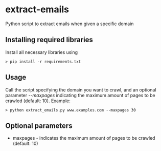 # extract-emails
Python script to extract emails when given a specific domain

## Installing required libraries
Install all necessary libraries using
```
> pip install -r requirements.txt
```

## Usage
Call the script specifying the domain you want to crawl, 
and an optional parameter _--maxpages <number>_ indicating the maximum amount of pages to be crawled (default: 10).
Example:
```
> python extract_emails.py www.examples.com --maxpages 30
```

## Optional parameters
* maxpages - indicates the maximum amount of pages to be crawled (default: 10)
